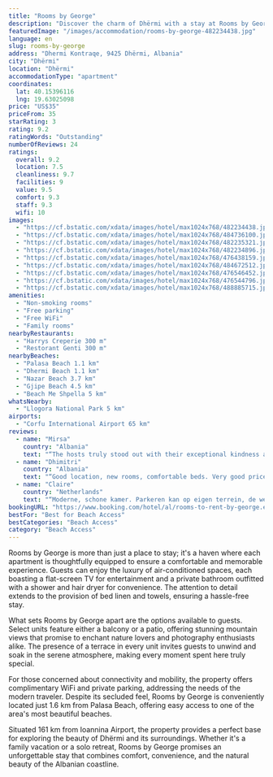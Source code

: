 ```yaml
---
title: "Rooms by George"
description: "Discover the charm of Dhërmi with a stay at Rooms by George, a serene retreat located just a stone's throw away from the pristine Dhermi Beach."
featuredImage: "/images/accommodation/rooms-by-george-482234438.jpg"
language: en
slug: rooms-by-george
address: "Dhermi Kontraqe, 9425 Dhërmi, Albania"
city: "Dhërmi"
location: "Dhërmi"
accommodationType: "apartment"
coordinates:
  lat: 40.15396116
  lng: 19.63025098
price: "US$35"
priceFrom: 35
starRating: 3
rating: 9.2
ratingWords: "Outstanding"
numberOfReviews: 24
ratings:
  overall: 9.2
  location: 7.5
  cleanliness: 9.7
  facilities: 9
  value: 9.5
  comfort: 9.3
  staff: 9.3
  wifi: 10
images:
  - "https://cf.bstatic.com/xdata/images/hotel/max1024x768/482234438.jpg?k=17e25e5d630b1e28aa13f2cf7c82b11bcf3f1203de3cc7ca70225126fe824a71&o=&hp=1"
  - "https://cf.bstatic.com/xdata/images/hotel/max1024x768/484736100.jpg?k=cc57407eb9dd688ce29b8da2f00053737f33a262d6349cbae3033e9512526903&o=&hp=1"
  - "https://cf.bstatic.com/xdata/images/hotel/max1024x768/482235321.jpg?k=f713fb95c44a1b7205387b2f7560ba090d6876d16e241b4fbb14bea6390f7c17&o=&hp=1"
  - "https://cf.bstatic.com/xdata/images/hotel/max1024x768/482234896.jpg?k=f9a660db3551c16dea46566e373b776e1c55e9984ed209f5693e66e0b443b749&o=&hp=1"
  - "https://cf.bstatic.com/xdata/images/hotel/max1024x768/476438159.jpg?k=bb89f7cf265a8a0af27cac298cb7ea5ce4f8e8347b145739d2d8b29678db25d9&o=&hp=1"
  - "https://cf.bstatic.com/xdata/images/hotel/max1024x768/484672512.jpg?k=c5033975f0a26538c709955dcd9190c3fcab63eea105bec7ff83f77d9a69075d&o=&hp=1"
  - "https://cf.bstatic.com/xdata/images/hotel/max1024x768/476546452.jpg?k=8cf242f64a4c9b237d223c580d888e7cf374955084e6c1b048f22c6749547e27&o=&hp=1"
  - "https://cf.bstatic.com/xdata/images/hotel/max1024x768/476544796.jpg?k=dd6b2e407b7c2ba101d2a0199c84982261bc7588232be397ab1bfe9ca17ad7c3&o=&hp=1"
  - "https://cf.bstatic.com/xdata/images/hotel/max1024x768/488885715.jpg?k=006845f9dbc5762122c16ab961d9d863abc641d02e77fd7c0406c32a4af64295&o=&hp=1"
amenities:
  - "Non-smoking rooms"
  - "Free parking"
  - "Free WiFi"
  - "Family rooms"
nearbyRestaurants:
  - "Harrys Creperie 300 m"
  - "Restorant Genti 300 m"
nearbyBeaches:
  - "Palasa Beach 1.1 km"
  - "Dhermi Beach 1.1 km"
  - "Nazar Beach 3.7 km"
  - "Gjipe Beach 4.5 km"
  - "Beach Me Shpella 5 km"
whatsNearby:
  - "Llogora National Park 5 km"
airports:
  - "Corfu International Airport 65 km"
reviews:
  - name: "Mirsa"
    country: "Albania"
    text: "“The hosts truly stood out with their exceptional kindness and helpfulness throughout my stay. Their warmth and assistance made me feel right at home. The room itself was a delightful heaven of comfort and space. The sparkling cleanliness of the...”"
  - name: "Dhimitri"
    country: "Albania"
    text: "“Good location, new rooms, comfortable beds. Very good price”"
  - name: "Claire"
    country: "Netherlands"
    text: "“Moderne, schone kamer. Parkeren kan op eigen terrein, de weg er naartoe is een beetje spannend (hobbelig en smal). Eigenaren waren erg vriendelijk. Een super verblijf gehad!”"
bookingURL: "https://www.booking.com/hotel/al/rooms-to-rent-by-george.en-gb.html?aid=8035640"
bestFor: "Best for Beach Access"
bestCategories: "Beach Access"
category: "Beach Access"
---
```


Rooms by George is more than just a place to stay; it's a haven where each apartment is thoughtfully equipped to ensure a comfortable and memorable experience. Guests can enjoy the luxury of air-conditioned spaces, each boasting a flat-screen TV for entertainment and a private bathroom outfitted with a shower and hair dryer for convenience. The attention to detail extends to the provision of bed linen and towels, ensuring a hassle-free stay.

What sets Rooms by George apart are the options available to guests. Select units feature either a balcony or a patio, offering stunning mountain views that promise to enchant nature lovers and photography enthusiasts alike. The presence of a terrace in every unit invites guests to unwind and soak in the serene atmosphere, making every moment spent here truly special.

For those concerned about connectivity and mobility, the property offers complimentary WiFi and private parking, addressing the needs of the modern traveler. Despite its secluded feel, Rooms by George is conveniently located just 1.6 km from Palasa Beach, offering easy access to one of the area's most beautiful beaches.

Situated 161 km from Ioannina Airport, the property provides a perfect base for exploring the beauty of Dhërmi and its surroundings. Whether it's a family vacation or a solo retreat, Rooms by George promises an unforgettable stay that combines comfort, convenience, and the natural beauty of the Albanian coastline.